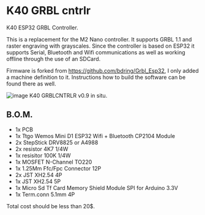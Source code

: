 # K40 GRBL cntrlr
 K40 ESP32 GRBL Controller.
 
This is a replacement for the M2 Nano controller. 
It supports GRBL 1.1 and raster engraving with grayscales.
Since the controller is based on ESP32 it supports Serial, Bluetooth and Wifi communications as well as working offline through the use of an SDCard. 

Firmware is forked from https://github.com/bdring/Grbl_Esp32, I only added a machine definition to it. Instructions how to build the software can be found there as well.

![image](https://github.com/ajvdw/k40_GRBLcntrlr/blob/main/media/k40grblcntrlr.jpg)
K40 GRBLCNTRLR v0.9 in situ.


## B.O.M.

- 1x PCB
- 1x Ttgo Wemos Mini D1 ESP32 Wifi + Bluetooth CP2104 Module
- 2x StepStick DRV8825 or A4988
- 2x resistor 4K7 1/4W
- 1x resisitor 100K 1/4W
- 1x MOSFET N-Channel TO220
- 1x 1.25Mm Ffc/Fpc Connector 12P
- 2x JST XH2.54 4P 
- 1x JST XH2.54 5P 
- 1x Micro Sd Tf Card Memory Shield Module SPI for Arduino 3.3V
- 1x Term.conn 5.1mm 4P

Total cost should be less than 20$.
